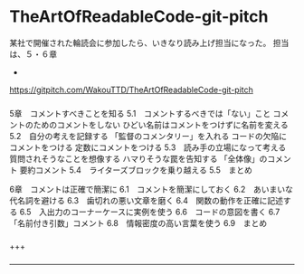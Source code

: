 ### 

# TheArtOfReadableCode-git-pitch

某社で開催された輪読会に参加したら、いきなり読み上げ担当になった。
担当は、５・６章

- 

https://gitpitch.com/WakouTTD/TheArtOfReadableCode-git-pitch



### 

5章　コメントすべきことを知る
    5.1　コメントするべきでは「ない」こと
        コメントのためのコメントをしない
        ひどい名前はコメントをつけずに名前を変える
    5.2　自分の考えを記録する
        「監督のコメンタリー」を入れる
        コードの欠陥にコメントをつける
        定数にコメントをつける
    5.3　読み手の立場になって考える
        質問されそうなことを想像する
        ハマりそうな罠を告知する
        「全体像」のコメント
        要約コメント
    5.4　ライターズブロックを乗り越える
    5.5　まとめ

6章　コメントは正確で簡潔に
    6.1　コメントを簡潔にしておく
    6.2　あいまいな代名詞を避ける
    6.3　歯切れの悪い文章を磨く
    6.4　関数の動作を正確に記述する
    6.5　入出力のコーナーケースに実例を使う
    6.6　コードの意図を書く
    6.7　「名前付き引数」コメント
    6.8　情報密度の高い言葉を使う
    6.9　まとめ

### 

+++

### 

------------

### 
